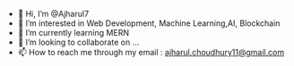 - 👋 Hi, I’m @Ajharul7
- 👀 I’m interested in Web Development, Machine Learning,AI, Blockchain
- 🌱 I’m currently learning MERN
- 💞️ I’m looking to collaborate on ...
- 📫 How to reach me through my email : ajharul.choudhury11@gmail.com

<!---
Ajharul7/Ajharul7 is a ✨ special ✨ repository because its `README.md` (this file) appears on your GitHub profile.
You can click the Preview link to take a look at your changes.
--->
